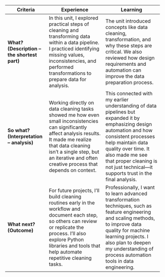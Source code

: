 | Criteria                                    | Experience                                                                                                                                                                                                                                                  | Learning                                                                                                                                                                                                                                                                                   |
| ------------------------------------------- | ----------------------------------------------------------------------------------------------------------------------------------------------------------------------------------------------------------------------------------------------------------- | ------------------------------------------------------------------------------------------------------------------------------------------------------------------------------------------------------------------------------------------------------------------------------------------ |
| **What? (Description – the shortest part)** | In this unit, I explored practical steps of cleaning and transforming data within a data pipeline. I practiced identifying missing values, inconsistencies, and performed transformations to prepare data for analysis.                                     | The unit introduced concepts like data cleaning, transformation, and why these steps are critical. We also reviewed how design requirements and automation can improve the data preparation process.                                                                                       |
| **So what? (Interpretation – analysis)**    | Working directly on data cleaning tasks showed me how even small inconsistencies can significantly affect analysis results. It made me realize that data cleaning isn’t a single step, but an iterative and often creative process that depends on context. | This connected with my earlier understanding of data pipelines but expanded it by emphasizing design automation and how consistent processes help maintain data quality over time. It also made me see that proper cleaning is not just technical—it supports trust in the final analysis. |
| **What next? (Outcome)**                    | For future projects, I’ll build cleaning routines early in the workflow and document each step, so others can review or replicate the process. I’ll also explore Python libraries and tools that help automate repetitive cleaning tasks.                   | Professionally, I want to learn advanced transformation techniques, such as feature engineering and scaling methods, to improve data quality for machine learning projects. I also plan to deepen my understanding of process automation tools in data engineering.                        |

